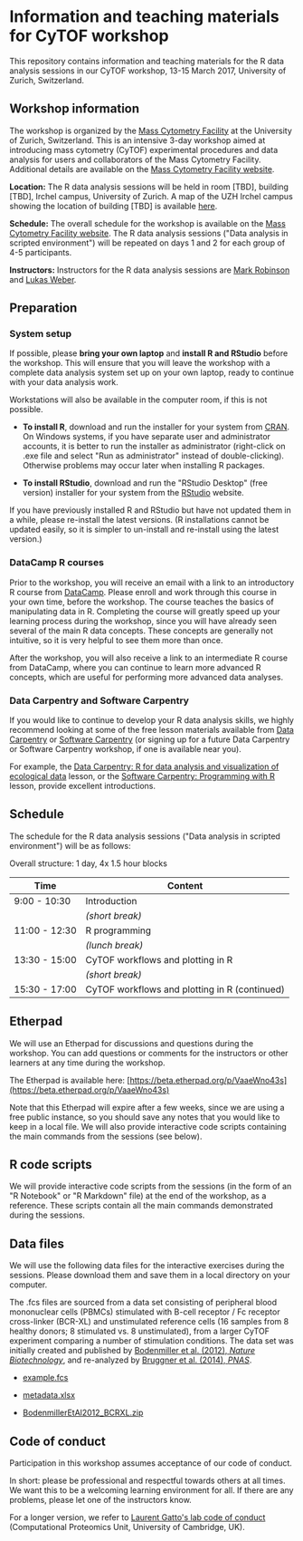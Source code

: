# Information and teaching materials for CyTOF workshop

This repository contains information and teaching materials for the R data analysis sessions in our CyTOF workshop, 13-15 March 2017, University of Zurich, Switzerland.



## Workshop information

The workshop is organized by the [Mass Cytometry Facility](http://www.cytometry.uzh.ch/en/mcf.html) at the University of Zurich, Switzerland. This is an intensive 3-day workshop aimed at introducing mass cytometry (CyTOF) experimental procedures and data analysis for users and collaborators of the Mass Cytometry Facility. Additional details are available on the [Mass Cytometry Facility website](http://www.cytometry.uzh.ch/en/mcf/training.html).

**Location:** The R data analysis sessions will be held in room [TBD], building [TBD], Irchel campus, University of Zurich. A map of the UZH Irchel campus showing the location of building [TBD] is available [here](Irchel_campus_map.png).

**Schedule:** The overall schedule for the workshop is available on the [Mass Cytometry Facility website](http://www.cytometry.uzh.ch/en/mcf/training.html). The R data analysis sessions ("Data analysis in scripted environment") will be repeated on days 1 and 2 for each group of 4-5 participants.

**Instructors:** Instructors for the R data analysis sessions are [Mark Robinson](http://www.imls.uzh.ch/en/research/robinson.html) and [Lukas Weber](https://github.com/lmweber).



## Preparation

### System setup

If possible, please **bring your own laptop** and **install R and RStudio** before the workshop. This will ensure that you will leave the workshop with a complete data analysis system set up on your own laptop, ready to continue with your data analysis work.

Workstations will also be available in the computer room, if this is not possible.

- **To install R**, download and run the installer for your system from [CRAN](https://cran.r-project.org/). On Windows systems, if you have separate user and administrator accounts, it is better to run the installer as administrator (right-click on .exe file and select "Run as administrator" instead of double-clicking). Otherwise problems may occur later when installing R packages.

- **To install RStudio**, download and run the "RStudio Desktop" (free version) installer for your system from the [RStudio](https://www.rstudio.com/) website.

If you have previously installed R and RStudio but have not updated them in a while, please re-install the latest versions. (R installations cannot be updated easily, so it is simpler to un-install and re-install using the latest version.)


### DataCamp R courses

Prior to the workshop, you will receive an email with a link to an introductory R course from [DataCamp](https://www.datacamp.com/). Please enroll and work through this course in your own time, before the workshop. The course teaches the basics of manipulating data in R. Completing the course will greatly speed up your learning process during the workshop, since you will have already seen several of the main R data concepts. These concepts are generally not intuitive, so it is very helpful to see them more than once.

After the workshop, you will also receive a link to an intermediate R course from DataCamp, where you can continue to learn more advanced R concepts, which are useful for performing more advanced data analyses.


### Data Carpentry and Software Carpentry

If you would like to continue to develop your R data analysis skills, we highly recommend looking at some of the free lesson materials available from [Data Carpentry](http://www.datacarpentry.org/) or [Software Carpentry](https://software-carpentry.org/) (or signing up for a future Data Carpentry or Software Carpentry workshop, if one is available near you).

For example, the [Data Carpentry: R for data analysis and visualization of ecological data](http://www.datacarpentry.org/R-ecology-lesson/) lesson, or the [Software Carpentry: Programming with R](http://swcarpentry.github.io/r-novice-inflammation/) lesson, provide excellent introductions.



## Schedule

The schedule for the R data analysis sessions ("Data analysis in scripted environment") will be as follows:

Overall structure: 1 day, 4x 1.5 hour blocks


| Time          | Content                                       |
|---------------|-----------------------------------------------|
|  9:00 - 10:30 | Introduction                                  |
|               | *(short break)*                               |
| 11:00 - 12:30 | R programming                                 |
|               | *(lunch break)*                               |
| 13:30 - 15:00 | CyTOF workflows and plotting in R             |
|               | *(short break)*                               |
| 15:30 - 17:00 | CyTOF workflows and plotting in R (continued) |



## Etherpad

We will use an Etherpad for discussions and questions during the workshop. You can add questions or comments for the instructors or other learners at any time during the workshop.

The Etherpad is available here: [https://beta.etherpad.org/p/VaaeWno43s](https://beta.etherpad.org/p/VaaeWno43s)

Note that this Etherpad will expire after a few weeks, since we are using a free public instance, so you should save any notes that you would like to keep in a local file. We will also provide interactive code scripts containing the main commands from the sessions (see below).



## R code scripts

We will provide interactive code scripts from the sessions (in the form of an "R Notebook" or "R Markdown" file) at the end of the workshop, as a reference. These scripts contain all the main commands demonstrated during the sessions.



## Data files

We will use the following data files for the interactive exercises during the sessions. Please download them and save them in a local directory on your computer.

The .fcs files are sourced from a data set consisting of peripheral blood mononuclear cells (PBMCs) stimulated with B-cell receptor / Fc receptor cross-linker (BCR-XL) and unstimulated reference cells (16 samples from 8 healthy donors; 8 stimulated vs. 8 unstimulated), from a larger CyTOF experiment comparing a number of stimulation conditions. The data set was initially created and published by [Bodenmiller et al. (2012), *Nature Biotechnology*](https://www.ncbi.nlm.nih.gov/pubmed/22902532), and re-analyzed by [Bruggner et al. (2014), *PNAS*](https://www.ncbi.nlm.nih.gov/pubmed/24979804).

- [example.fcs](data/example.fcs)

- [metadata.xlsx](data/metadata.xlsx)

- [BodenmillerEtAl2012_BCRXL.zip](data/BodenmillerEtAl2012_BCRXL.zip)



## Code of conduct

Participation in this workshop assumes acceptance of our code of conduct.

In short: please be professional and respectful towards others at all times. We want this to be a welcoming learning environment for all. If there are any problems, please let one of the instructors know.

For a longer version, we refer to [Laurent Gatto's lab code of conduct](https://lgatto.github.io/cpu-coc/) (Computational Proteomics Unit, University of Cambridge, UK).


